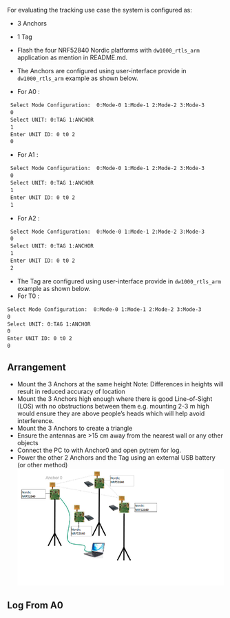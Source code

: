 For evaluating the tracking use case the system is configured as:
  * 3 Anchors
  * 1 Tag
  
* Flash the four NRF52840 Nordic platforms with `dw1000_rtls_arm` application as mention in README.md. 
* The Anchors are configured using user-interface provide in `dw1000_rtls_arm` example as shown below.
* For A0 :
 ```bash
  Select Mode Configuration:  0:Mode-0 1:Mode-1 2:Mode-2 3:Mode-3
  0
  Select UNIT: 0:TAG 1:ANCHOR
  1
  Enter UNIT ID: 0 t0 2
  0
  ```
* For A1 : 
 ```bash
  Select Mode Configuration:  0:Mode-0 1:Mode-1 2:Mode-2 3:Mode-3
  0
  Select UNIT: 0:TAG 1:ANCHOR
  1
  Enter UNIT ID: 0 t0 2
  1
  ```
* For A2 : 
 ```bash
  Select Mode Configuration:  0:Mode-0 1:Mode-1 2:Mode-2 3:Mode-3
  0
  Select UNIT: 0:TAG 1:ANCHOR
  1
  Enter UNIT ID: 0 t0 2
  2
  ```
* The Tag are configured using user-interface provide in `dw1000_rtls_arm` example as shown below.
* For T0 : 
 ```bash
 Select Mode Configuration:  0:Mode-0 1:Mode-1 2:Mode-2 3:Mode-3
 0
 Select UNIT: 0:TAG 1:ANCHOR
 0
 Enter UNIT ID: 0 t0 2
 0
```
## Arrangement
* Mount the 3 Anchors at the same height
  Note: Differences in heights will result in reduced accuracy of location
* Mount the 3 Anchors high enough where there is good Line-of-Sight (LOS) with no
obstructions between them e.g. mounting 2-3 m high would ensure they are above
people’s heads which will help avoid interference.
* Mount the 3 Anchors to create a triangle
* Ensure the antennas are >15 cm away from the nearest wall or any other objects
* Connect the PC to with Anchor0 and open pytrem for log.
* Power the other 2 Anchors and the Tag using an external USB battery (or other
method)
![nRF52840](./images/Tracking.PNG)

## Log From A0
